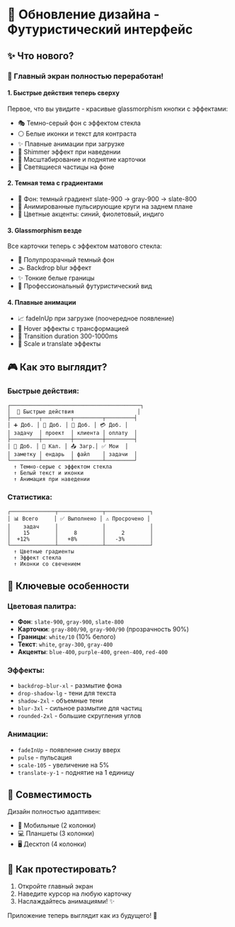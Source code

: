# 🎨 Обновление дизайна - Футуристический интерфейс

## ✨ Что нового?

### 🚀 Главный экран полностью переработан!

#### 1. **Быстрые действия теперь сверху**
Первое, что вы увидите - красивые glassmorphism кнопки с эффектами:
- 🎭 Темно-серый фон с эффектом стекла
- ⚪ Белые иконки и текст для контраста
- ✨ Плавные анимации при загрузке
- 💫 Shimmer эффект при наведении
- 🎪 Масштабирование и поднятие карточки
- 🌟 Светящиеся частицы на фоне

#### 2. **Темная тема с градиентами**
- 🌌 Фон: темный градиент slate-900 → gray-900 → slate-800
- 💫 Анимированные пульсирующие круги на заднем плане
- 🎨 Цветные акценты: синий, фиолетовый, индиго

#### 3. **Glassmorphism везде**
Все карточки теперь с эффектом матового стекла:
- 🔲 Полупрозрачный темный фон
- 🌫️ Backdrop blur эффект
- ✨ Тонкие белые границы
- 💎 Профессиональный футуристический вид

#### 4. **Плавные анимации**
- 📈 fadeInUp при загрузке (поочередное появление)
- 🎯 Hover эффекты с трансформацией
- 💨 Transition duration 300-1000ms
- 🎪 Scale и translate эффекты

## 🎮 Как это выглядит?

### Быстрые действия:
```
┌─────────────────────────────────────────┐
│  🎨 Быстрые действия                    │
├─────────┬─────────┬─────────┬─────────┤
│ ➕ Доб. │ 📁 Доб. │ 👥 Доб. │ 💳 Доб. │
│ задачу  │ проект  │ клиента │ оплату  │
├─────────┼─────────┼─────────┼─────────┤
│ 📝 Доб. │ 📅 Кал. │ 📤 Загр.│ ✅ Мои  │
│ заметку │ ендарь  │ файл    │ задачи  │
└─────────┴─────────┴─────────┴─────────┘
  ↑ Темно-серые с эффектом стекла
  ↑ Белый текст и иконки
  ↑ Анимация при наведении
```

### Статистика:
```
┌──────────────┬──────────────┬──────────────┐
│ 📊 Всего     │ ✅ Выполнено │ ⚠️ Просрочено │
│    задач     │              │              │
│    15        │     8        │     2        │
│  +12%        │   +8%        │   -3%        │
└──────────────┴──────────────┴──────────────┘
  ↑ Цветные градиенты
  ↑ Эффект стекла
  ↑ Иконки со свечением
```

## 🎯 Ключевые особенности

### Цветовая палитра:
- **Фон**: `slate-900`, `gray-900`, `slate-800`
- **Карточки**: `gray-800/90`, `gray-900/90` (прозрачность 90%)
- **Границы**: `white/10` (10% белого)
- **Текст**: `white`, `gray-300`, `gray-400`
- **Акценты**: `blue-400`, `purple-400`, `green-400`, `red-400`

### Эффекты:
- `backdrop-blur-xl` - размытие фона
- `drop-shadow-lg` - тени для текста
- `shadow-2xl` - объемные тени
- `blur-3xl` - сильное размытие для частиц
- `rounded-2xl` - большие скругления углов

### Анимации:
- `fadeInUp` - появление снизу вверх
- `pulse` - пульсация
- `scale-105` - увеличение на 5%
- `translate-y-1` - поднятие на 1 единицу

## 📱 Совместимость

Дизайн полностью адаптивен:
- 📱 Мобильные (2 колонки)
- 💻 Планшеты (3 колонки)
- 🖥️ Десктоп (4 колонки)

## 🚀 Как протестировать?

1. Откройте главный экран
2. Наведите курсор на любую карточку
3. Наслаждайтесь анимациями! ✨

Приложение теперь выглядит как из будущего! 🎉
